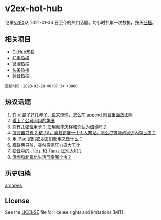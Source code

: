 # v2ex-hot-hub

 记录[V2EX](https://www.v2ex.com/)从 2021-01-06 日至今的热门话题。每小时抓取一次数据，按天[归档](archives)。
 
 ## 相关项目

- [GitHub热榜](https://github.com/lonnyzhang423/github-hot-hub)
- [知乎热榜](https://github.com/lonnyzhang423/zhihu-hot-hub)
- [微博热榜](https://github.com/lonnyzhang423/weibo-hot-hub)
- [头条热榜](https://github.com/lonnyzhang423/toutiao-hot-hub)
- [抖音热榜](https://github.com/lonnyzhang423/douyin-hot-hub)


 `更新时间：2023-02-28 06:07:34 +0800`

## 热议话题

1. [在 V 混了好几年了，说来惭愧，怎么在 append 附言里面放图啊](https://www.v2ex.com/t/919387)
1. [看上了公司同组的妹纸](https://www.v2ex.com/t/919473)
1. [你有几张信用卡？ 使用频率怎样和你认为值得吗？](https://www.v2ex.com/t/919439)
1. [服务器只有 2 核 2G，需要部署一个个人网站，怎么尽可能的减少内存占用？](https://www.v2ex.com/t/919453)
1. [用 iPad 的码农朋友们都用来做什么？](https://www.v2ex.com/t/919408)
1. [脚踩两只船，突然感觉压力硕大无比](https://www.v2ex.com/t/919496)
1. [拼音中的 「ie」和「ian」区别大吗？](https://www.v2ex.com/t/919484)
1. [深圳和北京比生活节奏哪个快？](https://www.v2ex.com/t/919404)

## 历史归档

[archives](archives)

## License

See the [LICENSE](LICENSE) file for license rights and limitations (MIT).
